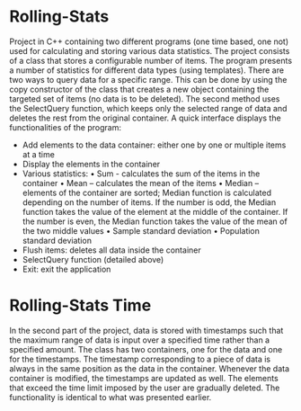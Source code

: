 # Rolling-Stats
Project in C++ containing two different programs (one time based, one not) used for calculating and storing various data statistics.
The project consists of a class that stores a configurable number of items. The program presents a number of statistics for different data types (using templates). 
There are two ways to query data for a specific range. This can be done by using the copy constructor of the class that creates a new object containing the targeted set of items (no data is to be deleted). The second method uses the SelectQuery function, which keeps only the selected range of data and deletes the rest from the original container.
A quick interface displays the functionalities of the program:
-	Add elements to the data container: either one by one or multiple items at a time
-	Display the elements in the container
-	Various statistics: 
•	Sum - calculates the sum of the items in the container
•	Mean – calculates the mean of the items
•	Median – elements of the container are sorted; Median function is calculated depending on the number of items. If the number is odd, the Median function takes the value of the element at the middle of the container. If the number is even, the Median function takes the value of the mean of the two middle values
•	Sample standard deviation
•	Population standard deviation
-	Flush items: deletes all data inside the container
-	SelectQuery function (detailed above)
-	Exit: exit the application
# Rolling-Stats Time
In the second part of the project, data is stored with timestamps such that the maximum range of data is input over a specified time rather than a specified amount. The class has two containers, one for the data and one for the timestamps. The timestamp corresponding to a piece of data is always in the same position as the data in the container. Whenever the data container is modified, the timestamps are updated as well. The elements that exceed the time limit imposed by the user are gradually deleted.
The functionality is identical to what was presented earlier.


